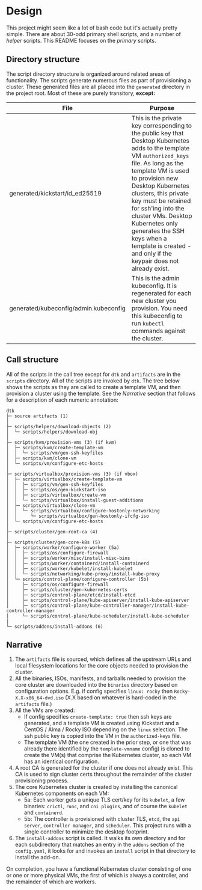 # Design

This project might seem like a lot of bash code but it's actually pretty simple. There are about 30-odd primary shell scripts, and a number of *helper* scripts. This README focuses on the *primary* scripts.

## Directory structure

The script directory structure is organized around related areas of functionality. The scripts generate numerous files as part of provisioning a cluster. These generated files are all placed into the `generated` directory in the project root. Most of these are purely transitory, **except:**

| File | Purpose |
| ---- | ------- |
| generated/kickstart/id_ed25519 | This is the private key corresponding to the public key that Desktop Kubernetes adds to the template VM `authorized_keys` file. As long as the template VM is used to provision new Desktop Kubernetes clusters, this private key must be retained for ssh'ing into the cluster VMs. Desktop Kubernetes only generates the SSH keys when a template is created - and only if the keypair does not already exist. |
| generated/kubeconfig/admin.kubeconfig | This is the admin kubeconfig. It is regenerated for each new cluster you provision. You need this kubeconfig to run `kubectl` commands against the cluster. |

## Call structure

All of the scripts in the call tree except for `dtk` and `artifacts` are in the `scripts` directory. All of the scripts are invoked by `dtk`. The tree below shows the scripts as they are called to create a template VM, and then provision a cluster using the template. See the _Narrative_ section that follows for a description of each numeric annotation:

```
dtk
├─ source artifacts (1)
│
├─ scripts/helpers/download-objects (2)
│  └─ scripts/helpers/download-obj
│
├─ scripts/kvm/provision-vms (3) (if kvm)
│  ├─ scripts/kvm/create-template-vm
│  │  └─ scripts/vm/gen-ssh-keyfiles
│  ├─ scripts/kvm/clone-vm
│  └─ scripts/vm/configure-etc-hosts
│
├─ scripts/virtualbox/provision-vms (3) (if vbox)
│  ├─ scripts/virtualbox/create-template-vm
│  │  ├─ scripts/vm/gen-ssh-keyfiles
│  │  ├─ scripts/os/gen-kickstart-iso
│  │  ├─ scripts/virtualbox/create-vm
│  │  └─ scripts/virtualbox/install-guest-additions
│  ├─ scripts/virtualbox/clone-vm
│  │  └─ scripts/virtualbox/configure-hostonly-networking
│  │     └─ scripts/virtualbox/gen-hostonly-ifcfg-iso
│  └─ scripts/vm/configure-etc-hosts
│
├─ scripts/cluster/gen-root-ca (4)
│
├─ scripts/cluster/gen-core-k8s (5)
│  ├─ scripts/worker/configure-worker (5a)
│  │  ├─ scripts/os/configure-firewall
│  │  ├─ scripts/worker/misc/install-misc-bins
│  │  ├─ scripts/worker/containerd/install-containerd
│  │  ├─ scripts/worker/kubelet/install-kubelet
│  │  └─ scripts/networking/kube-proxy/install-kube-proxy
│  └─ scripts/control-plane/configure-controller (5b)
│     ├─ scripts/os/configure-firewall
│     ├─ scripts/cluster/gen-kubernetes-certs
│     ├─ scripts/control-plane/etcd/install-etcd
│     ├─ scripts/control-plane/kube-apiserver/install-kube-apiserver
│     ├─ scripts/control-plane/kube-controller-manager/install-kube-controller-manager
│     └─ scripts/control-plane/kube-scheduler/install-kube-scheduler
|
└─ scripts/addons/install-addons (6)
```

## Narrative

1. The `artifacts` file is sourced, which defines all the upstream URLs and local filesystem locations for the core objects needed to provision the cluster.
2. All the binaries, ISOs, manifests, and tarballs needed to provision the core cluster are downloaded into the `binaries` directory based on configuration options. E.g. if config specifies `linux: rocky` then `Rocky-X.X-x86_64-dvd.iso` (X.X based on whatever is hard-coded in the `artifacts` file.)
3. All the VMs are created:
    - If config specifies `create-template: true` then ssh keys are generated, and a template VM is created using Kickstart and a CentOS / Alma / Rocky ISO depending on the `linux` selection. The ssh public key is copied into the VM in the `authorized-keys` file.
    - The template VM (the one created in the prior step, or one that was already there identified by the `template-vmname` config) is cloned to create the VM(s) that comprise the Kubernetes cluster, so each VM has an identical configuration.
4. A root CA is generated for the cluster if one does not already exist. This CA is used to sign cluster certs throughout the remainder of the cluster provisioning process.
5. The core Kubernetes cluster is created by installing the canonical Kubernetes components on each VM:
    - 5a: Each worker gets a unique TLS cert/key for its `kubelet`, a few binaries: `crictl`, `runc`, and `cni plugins`, and of course the `kubelet` and `containerd`.
    - 5b: The controller is provisioned with cluster TLS, `etcd`, the `api server`, `controller manager`, and `scheduler`. This project runs with a single controller to minimize the desktop footprint.
6. The `install-addons` script is called. It walks its own directory and for each subdirectory that matches an entry in the `addons` section of the `config.yaml`, it looks for and invokes an `install` script in that directory to install the add-on.

On completion, you have a functional Kubernetes cluster consisting of one or one or more physical VMs, the first of which is always a controller, and the remainder of which are workers.
